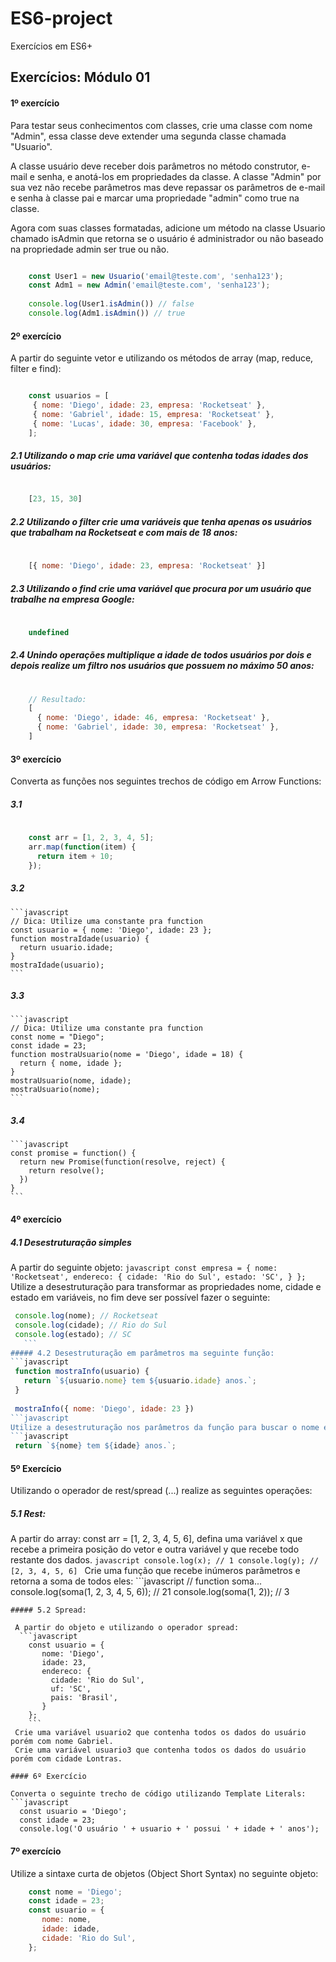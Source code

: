 # ES6-project

Exercícios em ES6+

## Exercícios: Módulo 01

#### 1º exercício

Para testar seus conhecimentos com classes, crie uma classe com nome "Admin", essa classe deve
extender uma segunda classe chamada "Usuario".

A classe usuário deve receber dois parâmetros no método construtor, e-mail e senha, e anotá-los
em propriedades da classe. A classe "Admin" por sua vez não recebe parâmetros mas deve
repassar os parâmetros de e-mail e senha à classe pai e marcar uma propriedade "admin" como
true na classe.

Agora com suas classes formatadas, adicione um método na classe Usuario chamado isAdmin que
retorna se o usuário é administrador ou não baseado na propriedade admin ser true ou não.

```javascript

    const User1 = new Usuario('email@teste.com', 'senha123');
    const Adm1 = new Admin('email@teste.com', 'senha123');
    
    console.log(User1.isAdmin()) // false
    console.log(Adm1.isAdmin()) // true
```

#### 2º exercício

A partir do seguinte vetor e utilizando os métodos de array (map, reduce, filter e find):

```javascript

    const usuarios = [
     { nome: 'Diego', idade: 23, empresa: 'Rocketseat' },
     { nome: 'Gabriel', idade: 15, empresa: 'Rocketseat' },
     { nome: 'Lucas', idade: 30, empresa: 'Facebook' },
    ];
```

  ##### 2.1 Utilizando o map crie uma variável que contenha todas idades dos usuários: 
```javascript

    [23, 15, 30]
```
  
  ##### 2.2 Utilizando o filter crie uma variáveis que tenha apenas os usuários que trabalham na Rocketseat e com mais de 18 anos:
```javascript
  
    [{ nome: 'Diego', idade: 23, empresa: 'Rocketseat' }]
```
  
  ##### 2.3 Utilizando o find crie uma variável que procura por um usuário que trabalhe na empresa Google:
```javascript
  
    undefined
```
  
  ##### 2.4 Unindo operações multiplique a idade de todos usuários por dois e depois realize um filtro nos usuários que possuem no máximo 50 anos:
```javascript
    
    // Resultado:
    [
      { nome: 'Diego', idade: 46, empresa: 'Rocketseat' },
      { nome: 'Gabriel', idade: 30, empresa: 'Rocketseat' },
    ]
```
       
#### 3º exercício

  Converta as funções nos seguintes trechos de código em Arrow Functions:
  
   ##### 3.1
```javascript
  
    const arr = [1, 2, 3, 4, 5];
    arr.map(function(item) {
      return item + 10;
    });
```
    
   ##### 3.2
    ```javascript
    // Dica: Utilize uma constante pra function
    const usuario = { nome: 'Diego', idade: 23 };
    function mostraIdade(usuario) {
      return usuario.idade;
    }
    mostraIdade(usuario);
    ```
    
   ##### 3.3
    
    ```javascript
    // Dica: Utilize uma constante pra function
    const nome = "Diego";
    const idade = 23;
    function mostraUsuario(nome = 'Diego', idade = 18) {
      return { nome, idade };
    }
    mostraUsuario(nome, idade);
    mostraUsuario(nome);
    ```
    
   ##### 3.4
    ```javascript
    const promise = function() {
      return new Promise(function(resolve, reject) {
        return resolve();
      })
    }
    ```
    
#### 4º exercício

  ##### 4.1 Desestruturação simples
  
   A partir do seguinte objeto:
    ```javascript
    const empresa = {
       nome: 'Rocketseat',
       endereco: {
       cidade: 'Rio do Sul',
       estado: 'SC',
       }
    };
    ```
   Utilize a desestruturação para transformar as propriedades nome, cidade e estado em variáveis, no fim deve ser possível fazer o seguinte:
   ```javascript
    console.log(nome); // Rocketseat
    console.log(cidade); // Rio do Sul
    console.log(estado); // SC
      ```
  ##### 4.2 Desestruturação em parâmetros ma seguinte função:
  ```javascript
    function mostraInfo(usuario) {
      return `${usuario.nome} tem ${usuario.idade} anos.`;
    }
    
    mostraInfo({ nome: 'Diego', idade: 23 })
  ```javascript
  Utilize a desestruturação nos parâmetros da função para buscar o nome e idade do usuário separadamente e a função poder retornar apenas:
  ```javascript
    return `${nome} tem ${idade} anos.`;
  ```
#### 5º Exercício

  Utilizando o operador de rest/spread (...) realize as seguintes operações:
  
  ##### 5.1 Rest:
  
   A partir do array: const arr = [1, 2, 3, 4, 5, 6], defina uma variável x que recebe a primeira posição do vetor e outra variável y que recebe todo restante dos dados.
    ```javascript
      console.log(x); // 1
      console.log(y); // [2, 3, 4, 5, 6]
      ```
   Crie uma função que recebe inúmeros parâmetros e retorna a soma de todos eles:
    ```javascript
      // function soma...
      console.log(soma(1, 2, 3, 4, 5, 6)); // 21
      console.log(soma(1, 2)); // 3
  ```
  ##### 5.2 Spread:
  
   A partir do objeto e utilizando o operador spread:
    ```javascript
      const usuario = {
         nome: 'Diego',
         idade: 23,
         endereco: {
           cidade: 'Rio do Sul',
           uf: 'SC',
           pais: 'Brasil',
         }
      };
      ```
   Crie uma variável usuario2 que contenha todos os dados do usuário porém com nome Gabriel.
   Crie uma variável usuario3 que contenha todos os dados do usuário porém com cidade Lontras.
  
#### 6º Exercício

Converta o seguinte trecho de código utilizando Template Literals:
```javascript
    const usuario = 'Diego';
    const idade = 23;
    console.log('O usuário ' + usuario + ' possui ' + idade + ' anos');
```
#### 7º exercício

Utilize a sintaxe curta de objetos (Object Short Syntax) no seguinte objeto:
```javascript
    const nome = 'Diego';
    const idade = 23;
    const usuario = {
       nome: nome,
       idade: idade,
       cidade: 'Rio do Sul',
    };
```
